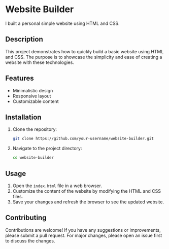 # Website Builder

I built a personal simple website using HTML and CSS.

## Description

This project demonstrates how to quickly build a basic website using HTML and CSS. The purpose is to showcase the simplicity and ease of creating a website with these technologies.

## Features

- Minimalistic design
- Responsive layout
- Customizable content

## Installation

1. Clone the repository:

    ```bash
    git clone https://github.com/your-username/website-builder.git
    ```

2. Navigate to the project directory:

    ```bash
    cd website-builder
    ```

## Usage

1. Open the `index.html` file in a web browser.
2. Customize the content of the website by modifying the HTML and CSS files.
3. Save your changes and refresh the browser to see the updated website.

## Contributing

Contributions are welcome! If you have any suggestions or improvements, please submit a pull request. For major changes, please open an issue first to discuss the changes.

